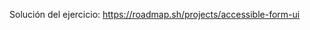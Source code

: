 <p>Solución del ejercicio: <a href="https://roadmap.sh/projects/accessible-form-ui">https://roadmap.sh/projects/accessible-form-ui</a></p>